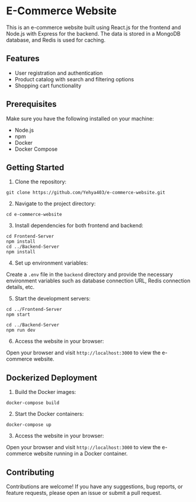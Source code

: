 # E-Commerce Website

This is an e-commerce website built using React.js for the frontend and Node.js with Express for the backend. The data is stored in a MongoDB database, and Redis is used for caching.

## Features

- User registration and authentication
- Product catalog with search and filtering options
- Shopping cart functionality

## Prerequisites

Make sure you have the following installed on your machine:

- Node.js
- npm
- Docker
- Docker Compose

## Getting Started

1. Clone the repository:

```
git clone https://github.com/Yehya403/e-commerce-website.git
```

2. Navigate to the project directory:

```
cd e-commerce-website
```

3. Install dependencies for both frontend and backend:

```
cd Frontend-Server
npm install
cd ../Backend-Server
npm install
```

4. Set up environment variables:

Create a `.env` file in the `backend` directory and provide the necessary environment variables such as database connection URL, Redis connection details, etc.

5. Start the development servers:

```
cd ../Frontend-Server
npm start

cd ../Backend-Server
npm run dev
```

6. Access the website in your browser:

Open your browser and visit `http://localhost:3000` to view the e-commerce website.

## Dockerized Deployment

1. Build the Docker images:

```
docker-compose build
```

2. Start the Docker containers:

```
docker-compose up
```

3. Access the website in your browser:

Open your browser and visit `http://localhost:3000` to view the e-commerce website running in a Docker container.

## Contributing

Contributions are welcome! If you have any suggestions, bug reports, or feature requests, please open an issue or submit a pull request.
